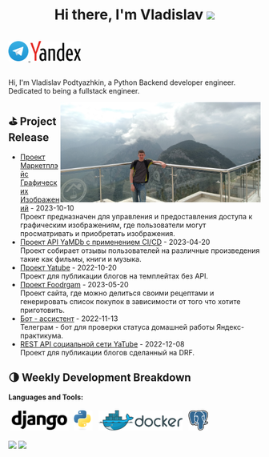 <h1 align="center">Hi there, I'm Vladislav</a> 
<img src="https://github.com/blackcater/blackcater/raw/main/images/Hi.gif" height="32"/></h1>

<br />

<a href="https://t.me/V_l_a_d_96">
  <img src="https://github.com/vlad3069/vlad3069/raw/main/images/Telegram_logo.svg" height="40" />
</a>
<a href="mailto:vladislav.podtyazhkin@yandex.ru">
  <img src="https://github.com/vlad3069/vlad3069/raw/main/images/Yandex_logo_en.svg" height="40" />
</a>

<br />
<br />

Hi, I'm Vladislav Podtyazhkin, a Python Backend developer engineer. Dedicated to being a fullstack engineer.

<a href="#"><img align="right" src="https://github.com/vlad3069/vlad3069/raw/main/images/IMG_20210408_183611.jpg" width="400 " height="200" /></a>


## ⛳️ Project Release

- <a href='https://github.com/Marketplace-of-graphic-images' target='_blank'>Проект Маркетплэйс Графических Изображений</a> - 2023-10-10
  <br/> Проект предназначен для управления и предоставления доступа к графическим изображениям, где пользователи могут просматривать и приобретать изображения.
- <a href='https://github.com/vlad3069/yamdb_final' target='_blank'>Проект API YaMDb с применением CI/CD</a> - 2023-04-20
  <br/> Проект собирает отзывы пользователей на различные произведения такие как фильмы, книги и музыка.
- <a href='https://github.com/vlad3069/yatube_project' target='_blank'>Проект Yatube</a> - 2022-10-20
  <br/> Проект для публикации блогов на темплейтах без API.
- <a href='https://github.com/vlad3069/foodgram-project-react' target='_blank'>Проект Foodrgam</a> - 2023-05-20
  <br/> Проект сайта, где можно делиться своими рецептами и генерировать список покупок в зависимости от того что хотите приготовить.
- <a href='https://github.com/vlad3069/homework_bot' target='_blank'>Бот - ассистент</a> - 2022-11-13
  <br/> Телеграм - бот для проверки статуса домашней работы Яндекс-практикума.
- <a href='https://github.com/vlad3069/api_final_yatube' target='_blank'>REST API социальной сети YaTube</a> - 2022-12-08
  <br/> Проект для публикации блогов сделанный на DRF.


## 🌗 Weekly Development Breakdown

**Languages and Tools:**

<p>
<img src="https://github.com/vlad3069/vlad3069/raw/main/images/Django_logo.svg"&nbsp;&nbsp; height="40" style="vertical-align:down; margin:4px" alt="Django">
<img src="https://github.com/vlad3069/vlad3069/raw/main/images/Python-logo-notext.svg" height="40" style="vertical-align:down; margin:4px" alt="Python">
<img src="https://github.com/vlad3069/vlad3069/raw/main/images/Docker_(container_engine)_logo.svg" height="40" style="vertical-align:down; margin:4px" alt="Docker">
<img src="https://github.com/vlad3069/vlad3069/raw/main/images/PostgreSQL_logo.3colors.svg" height="40" style="vertical-align:down; margin:4px" alt="SQL">
</p>

<a href="https://github.com/vlad3069" alt="https://github.com/vlad3069"><img src="https://img.shields.io/static/v1?style=for-the-badge&label=CREATED%20BY&message=Vladislav&color=000000"></a>
<a href="https://github.com/vlad3069/vlad3069/blob/main/LICENSE" alt="https://github.com/vlad3069/vlad3069/blob/main/LICENSE"><img src="https://img.shields.io/static/v1?style=for-the-badge&label=LICENSE&message=MIT&color=000000"></a>
